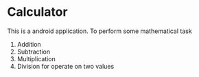 # Calculator
This is a android application. To perform some mathematical task
1. Addition 
2. Subtraction
3. Multiplication
4. Division
for operate on two values

